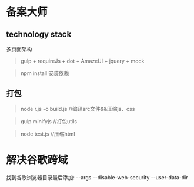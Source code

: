 # 备案大师
## technology stack
多页面架构

> gulp + requireJs + dot + AmazeUI + jquery + mock

> npm install 安装依赖
## 打包
>node r.js -o build.js //编译src文件&&压缩js、css

>gulp minifyjs //打包utils

>node test.js //压缩html

# 解决谷歌跨域
找到谷歌浏览器目录最后添加:
  --args   --disable-web-security   --user-data-dir
